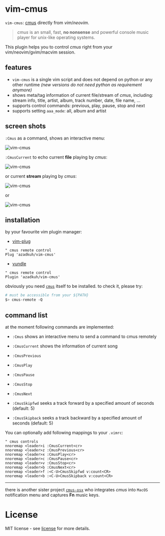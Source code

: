 ﻿# vim-cmus
`vim-cmus`:  [cmus](https://cmus.github.io/)  directly from *vim*/*neovim*.

> *cmus* is an small, fast, **no nonsense** and powerful console music player
  for unix-like operating systems.

This plugin helps you to control *cmus* right from your vim/neovim/gvim/macvim
session.

## features

- `vim-cmus` is a single vim script and does not depend on python or any other
  runtime *(new versions do not need python as requirement anymore)*
- shows meta/tag information of current file/stream of *cmus*, including:
  stream info, title, artist, album, track number, date, file name, ...
- supports control commands: previous, play, pause, stop and next
- supports setting `aaa_mode`: all, album and artist


## screen shots
`:Cmus` as a command, shows an interactive menu:

![vim-cmus](https://user-images.githubusercontent.com/6501462/43317561-845a717c-91b2-11e8-92dd-0bf27db6d9df.png)

`:CmusCurrent` to echo current **file** playing by *cmus*:

![vim-cmus](https://user-images.githubusercontent.com/6501462/43317571-907b82d4-91b2-11e8-966b-ca709812d65c.png)

or current **stream** playing by *cmus*:

![vim-cmus](https://user-images.githubusercontent.com/6501462/43317590-9cb2335e-91b2-11e8-877b-8a62f2d595ee.png)

or

![vim-cmus](https://user-images.githubusercontent.com/6501462/43317598-a620ded6-91b2-11e8-8df3-03bbc059505b.png)


## installation
by your favourite vim plugin manager:

- [vim-plug](https://github.com/junegunn/vim-plug)
```
" cmus remote control
Plug 'azadkuh/vim-cmus'
```

- [vundle](https://github.com/VundleVim/Vundle.vim)
```
" cmus remote control
Plugin 'azadkuh/vim-cmus'
```

obviously you need [`cmus`](https://cmus.github.io/) itself to be
installed. to check it, please try:

```bash
# must be accessible from your ${PATH}
$> cmus-remote -Q
```

## command list
at the moment following commands are implemented:

- `:Cmus`
  shows an interactive menu to send a command to cmus remotely
- `:CmusCurrent`
  shows the information of current song

- `:CmusPrevious`
- `:CmusPlay`
- `:CmusPause`
- `:CmusStop`
- `:CmusNext`
- `:CmusSkipfwd`
  seeks a track forward by a specified amount of seconds (default: 5)
- `:CmusSkipback`
  seeks a track backward by a specified amount of seconds (default: 5)



You can optionally add following mappings to your `.vimrc`:
```vim
" cmus controls
nnoremap <leader>i :CmusCurrent<cr>
nnoremap <leader>z :CmusPrevious<cr>
nnoremap <leader>x :CmusPlay<cr>
nnoremap <leader>c :CmusPause<cr>
nnoremap <leader>v :CmusStop<cr>
nnoremap <leader>b :CmusNext<cr>
nnoremap <leader>f :<C-U>CmusSkipfwd v:count<CR>
nnoremap <leader>b :<C-U>CmusSkipback v:count<CR>
```

---
there is another sister project
[`cmus-osx`](https://github.com/azadkuh/cmus-osx) who integrates *cmus* into
`MacOS` notification menu and captures **Fn** music keys.


# License
MIT license - see [license](./LICENSE) for more details.

